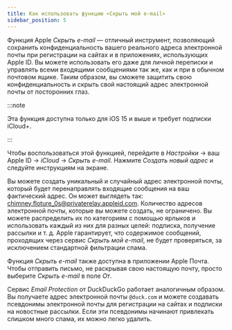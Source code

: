 ```yaml
---
title: Как использовать функцию «Скрыть мой e-mail»
sidebar_position: 5
---
```


Функция Apple *Скрыть e-mail* — отличный инструмент, позволяющий сохранить конфиденциальность вашего реального адреса электронной почты при регистрации на сайтах и в приложениях, использующих Apple ID. Вы можете использовать его даже для личной переписки и управлять всеми входящими сообщениями так же, как и при в обычном почтовом ящике. Таким образом, вы сможете защитить свою конфиденциальность и скрыть свой настоящий адрес электронной почты от посторонних глаз.

:::note

Эта функция доступна только для iOS 15 и выше и требует подписки iCloud+.

:::

Чтобы воспользоваться этой функцией, перейдите в *Настройки* → ваш Apple ID → *iCloud* → *Скрыть e-mail*. Нажмите *Создать новый адрес* и следуйте инструкциям на экране.

Вы можете создать уникальный и случайный адрес электронной почты, который будет перенаправлять входящие сообщения на ваш фактический адрес. Он может выглядеть так: chimney.floture_0s@privaterelay.appleid.com. Количество адресов электронной почты, которые вы можете создать, не ограничено. Вы можете распределить их по категориям с помощью ярлыков и использовать каждый из них для разных целей: подписка, получение рассылки и т. д. Apple гарантирует, что содержимое сообщений, проходящих через сервис *Скрыть мой e-mail*, не будет проверяться, за исключением стандартной фильтрации спама.

Функция *Скрыть e-mail* также доступна в приложении Apple Почта. Чтобы отправить письмо, не раскрывая свою настоящую почту, просто выберите *Скрыть e-mail* в поле *От*.

Сервис *Email Protection* от DuckDuckGo работает аналогичным образом. Вы получаете адрес электронной почты `@duck.com` и можете создавать псевдонимы электронной почты для регистрации на сайтах и подписки на новостные рассылки. Если эти псевдонимы начинают привлекать слишком много спама, их можно легко удалить.

